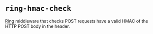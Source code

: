 # `ring-hmac-check`

[Ring](http://github.com/mmcgrana/ring) middleware that checks POST requests have a valid HMAC of the HTTP POST body in the header.

